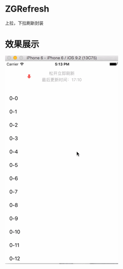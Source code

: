 # ZGRefresh
上拉，下拉刷新封装

# 效果展示
![ZGRefresh效果展示](https://github.com/MR-Zong/ZGRefresh/blob/master/ZGRefresh/ZGRefresh/ZGRefresh.gif)
